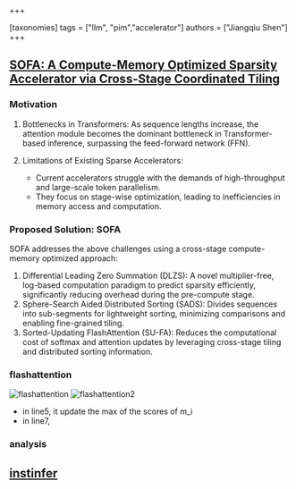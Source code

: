 +++

[taxonomies]
tags = ["llm", "pim","accelerator"]
authors = ["Jiangqiu Shen"]
+++

## [SOFA: A Compute-Memory Optimized Sparsity Accelerator via Cross-Stage Coordinated Tiling](/pdf/sofa.pdf)

### Motivation

1.	Bottlenecks in Transformers: As sequence lengths increase, the attention module becomes the dominant bottleneck in Transformer-based inference, surpassing the feed-forward network (FFN).
2.	Limitations of Existing Sparse Accelerators:

    -	Current accelerators struggle with the demands of high-throughput and large-scale token parallelism.
    -	They focus on stage-wise optimization, leading to inefficiencies in memory access and computation.

### Proposed Solution: SOFA

SOFA addresses the above challenges using a cross-stage compute-memory optimized approach:
1.	Differential Leading Zero Summation (DLZS): A novel multiplier-free, log-based computation paradigm to predict sparsity efficiently, significantly reducing overhead during the pre-compute stage.
2.	Sphere-Search Aided Distributed Sorting (SADS): Divides sequences into sub-segments for lightweight sorting, minimizing comparisons and enabling fine-grained tiling.
3.	Sorted-Updating FlashAttention (SU-FA): Reduces the computational cost of softmax and attention updates by leveraging cross-stage tiling and distributed sorting information.

### flashattention

![flashattention](@/img/flashatt.png)
![flashattention2](@/img/falshatt_paper.png)
- in line5, it update the max of the scores of m_i
- in line7, 

### analysis


## [instinfer](@/pdf/instinfer.pdf)